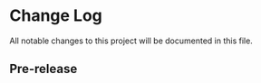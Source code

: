
# Change Log

All notable changes to this project will be documented in this file.
 
## Pre-release


